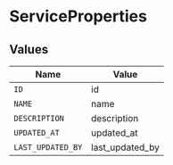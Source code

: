 # ServiceProperties


## Values

| Name              | Value             |
| ----------------- | ----------------- |
| `ID`              | id                |
| `NAME`            | name              |
| `DESCRIPTION`     | description       |
| `UPDATED_AT`      | updated_at        |
| `LAST_UPDATED_BY` | last_updated_by   |